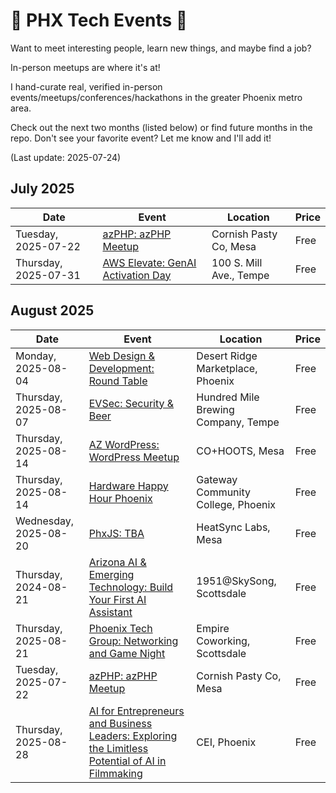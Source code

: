 # 🌵 PHX Tech Events 🌵

Want to meet interesting people, learn new things, and maybe find a job?

In-person meetups are where it's at!

I hand-curate real, verified in-person events/meetups/conferences/hackathons in the greater Phoenix metro area.

Check out the next two months (listed below) or find future months in the repo. Don't see your favorite event? Let me know and I'll add it!

(Last update: 2025-07-24)

## July 2025

| Date | Event | Location | Price |
| ---- | ----- | -------- | ----- |
| Tuesday, 2025-07-22 | [azPHP: azPHP Meetup](https://www.meetup.com/azphpug/events/308788351/) | Cornish Pasty Co, Mesa | Free |
| Thursday, 2025-07-31 | [AWS Elevate: GenAI Activation Day](https://www.meetup.com/awsarizona/events/310023720/) | 100 S. Mill Ave., Tempe | Free |

## August 2025

| Date | Event | Location | Price |
| ---- | ----- | -------- | ----- |
| Monday, 2025-08-04 | [Web Design & Development: Round Table](https://www.meetup.com/webdesignersdevelopers/events/wdnrjtyhclbgb/) | Desert Ridge Marketplace, Phoenix | Free |
| Thursday, 2025-08-07 | [EVSec: Security & Beer](https://www.meetup.com/evsecaz/events/307673994/) | Hundred Mile Brewing Company, Tempe | Free |
| Thursday, 2025-08-14 | [AZ WordPress: WordPress Meetup](https://www.meetup.com/arizona-wordpress-group/events/rsfhrtyhclbsb/) | CO+HOOTS, Mesa | Free |
| Thursday, 2025-08-14 | [Hardware Happy Hour Phoenix](https://www.meetup.com/hardware-happy-hour-3h-phoenix/events/309610386) | Gateway Community College, Phoenix | Free |
| Wednesday, 2025-08-20 | [PhxJS: TBA](https://www.meetup.com/phoenix-javascript/events/310077067/) | HeatSync Labs, Mesa | Free |
| Thursday, 2024-08-21 | [Arizona AI & Emerging Technology: Build Your First AI Assistant](https://www.meetup.com/azemergingtech/events/308467733/) | 1951@SkySong, Scottsdale | Free |
| Thursday, 2025-08-21 | [Phoenix Tech Group: Networking and Game Night](https://www.meetup.com/phoenix-tech-group/events/309128847/?) | Empire Coworking, Scottsdale | Free |
| Tuesday, 2025-07-22 | [azPHP: azPHP Meetup](https://www.meetup.com/azphpug/events/vqdnltyhclbjc/) | Cornish Pasty Co, Mesa | Free |
| Thursday, 2025-08-28  | [AI for Entrepreneurs and Business Leaders: Exploring the Limitless Potential of AI in Filmmaking](https://www.meetup.com/ai-for-entrepreneurs-and-business-leaders/events/308561837/) | CEI, Phoenix | Free |
